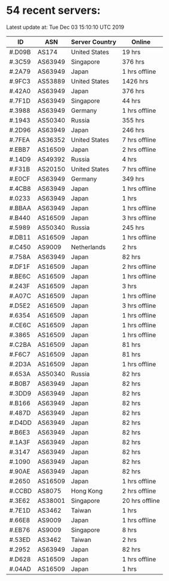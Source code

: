 # 54 recent servers:

Latest update at: Tue Dec 03 15:10:10 UTC 2019

| ID | ASN | Server Country | Online |
| -- | --- | -------------- | ------ |
| #.D09B | AS174 | United States | 19 hrs |
| #.3C59 | AS63949 | Singapore | 376 hrs |
| #.2A79 | AS63949 | Japan | 1 hrs offline |
| #.9FC3 | AS53889 | United States | 1426 hrs |
| #.42A0 | AS63949 | Japan | 376 hrs |
| #.7F1D | AS63949 | Singapore | 44 hrs |
| #.3988 | AS63949 | Germany | 1 hrs offline |
| #.1943 | AS50340 | Russia | 355 hrs |
| #.2D96 | AS63949 | Japan | 246 hrs |
| #.7FEA | AS36352 | United States | 7 hrs offline |
| #.EBB7 | AS16509 | Japan | 2 hrs offline |
| #.14D9 | AS49392 | Russia | 4 hrs |
| #.F31B | AS20150 | United States | 7 hrs offline |
| #.E0CF | AS63949 | Germany | 349 hrs |
| #.4CB8 | AS63949 | Japan | 1 hrs offline |
| #.0233 | AS63949 | Japan | 1 hrs |
| #.BBAA | AS63949 | Japan | 1 hrs offline |
| #.B440 | AS16509 | Japan | 3 hrs offline |
| #.5989 | AS50340 | Russia | 245 hrs |
| #.DB11 | AS16509 | Japan | 1 hrs offline |
| #.C450 | AS9009 | Netherlands | 2 hrs |
| #.758A | AS63949 | Japan | 82 hrs |
| #.DF1F | AS16509 | Japan | 2 hrs offline |
| #.BE6C | AS16509 | Japan | 1 hrs offline |
| #.243F | AS16509 | Japan | 3 hrs |
| #.A07C | AS16509 | Japan | 1 hrs offline |
| #.D5E2 | AS16509 | Japan | 3 hrs offline |
| #.6354 | AS16509 | Japan | 1 hrs offline |
| #.CE6C | AS16509 | Japan | 1 hrs offline |
| #.3865 | AS16509 | Japan | 1 hrs offline |
| #.C2BA | AS16509 | Japan | 81 hrs |
| #.F6C7 | AS16509 | Japan | 81 hrs |
| #.2D3A | AS16509 | Japan | 1 hrs offline |
| #.653A | AS50340 | Russia | 82 hrs |
| #.B0B7 | AS63949 | Japan | 82 hrs |
| #.3DD9 | AS63949 | Japan | 82 hrs |
| #.B166 | AS63949 | Japan | 82 hrs |
| #.487D | AS63949 | Japan | 82 hrs |
| #.D4DD | AS63949 | Japan | 82 hrs |
| #.B6E3 | AS63949 | Japan | 82 hrs |
| #.1A3F | AS63949 | Japan | 82 hrs |
| #.3147 | AS63949 | Japan | 82 hrs |
| #.1090 | AS63949 | Japan | 82 hrs |
| #.90AE | AS63949 | Japan | 82 hrs |
| #.2650 | AS16509 | Japan | 1 hrs offline |
| #.CCBD | AS8075 | Hong Kong | 2 hrs offline |
| #.3E62 | AS38001 | Singapore | 20 hrs offline |
| #.7E1D | AS3462 | Taiwan | 1 hrs |
| #.66E8 | AS9009 | Japan | 1 hrs offline |
| #.EB76 | AS9009 | Singapore | 8 hrs |
| #.53ED | AS3462 | Taiwan | 2 hrs |
| #.2952 | AS63949 | Japan | 82 hrs |
| #.D628 | AS16509 | Japan | 1 hrs offline |
| #.04AD | AS16509 | Japan | 1 hrs |

